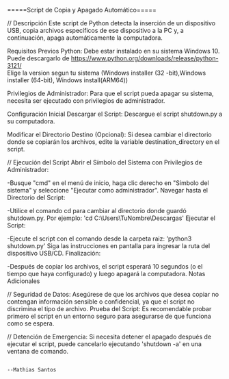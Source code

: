 =====Script de Copia y Apagado Automático=====

//
Descripción
Este script de Python detecta la inserción de un dispositivo USB, copia archivos específicos de ese dispositivo a la PC y, a continuación, apaga automáticamente la computadora.

Requisitos Previos
Python: Debe estar instalado en su sistema Windows 10. Puede descargarlo de https://www.python.org/downloads/release/python-3121/  
Elige la version segun tu sistema (Windows installer (32 -bit),Windows installer (64-bit),	Windows install(ARM64))


Privilegios de Administrador: Para que el script pueda apagar su sistema, necesita ser ejecutado con privilegios de administrador.

Configuración Inicial
Descargar el Script: Descargue el script shutdown.py a su computadora.

Modificar el Directorio Destino (Opcional): Si desea cambiar el directorio donde se copiarán los archivos, edite la variable destination_directory en el script.


//
Ejecución del Script
Abrir el Símbolo del Sistema con Privilegios de Administrador:

-Busque "cmd" en el menú de inicio, haga clic derecho en "Símbolo del sistema" y seleccione "Ejecutar como administrador".
Navegar hasta el Directorio del Script:

-Utilice el comando cd para cambiar al directorio donde guardó shutdown.py.
Por ejemplo: 'cd C:\Users\TuNombre\Descargas'
Ejecutar el Script:

-Ejecute el script con el comando desde la carpeta raiz: 'python3 shutdown.py'
Siga las instrucciones en pantalla para ingresar la ruta del dispositivo USB/CD.
Finalización:

-Después de copiar los archivos, el script esperará 10 segundos (o el tiempo que haya configurado) y luego apagará la computadora.
Notas Adicionales


//
Seguridad de Datos: Asegúrese de que los archivos que desea copiar no contengan información sensible o confidencial, ya que el script no discrimina el tipo de archivo.
Prueba del Script: Es recomendable probar primero el script en un entorno seguro para asegurarse de que funciona como se espera.


//
Detención de Emergencia: Si necesita detener el apagado después de ejecutar el script, puede cancelarlo ejecutando 'shutdown -a' en una ventana de comando.










                                                                            --Mathias Santos